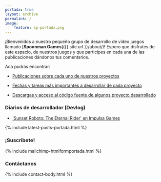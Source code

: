 ```yaml
---
portada: true
layout: archive
permalink: /
image:
    feature: sp-portada.png
---
```


¡Bienvenidos a nuestro pequeño grupo de desarrollo de vídeo juegos llamado 
[**Spoonman Games**]({{ site.url }}/about/)! Espero que disfrutes de este espacio, de nuestros juegos y que participes en cada una de las publicaciones dándonos tus comentarios.

Acá podrás encontrar:

* <p>
    <a href="{{ site.url }}/blog/"><i class="fa fa-tasks"></i> Publicaciones sobre cada uno de nuestros proyectos</a>
  </p>
* <p>
    <a href="{{ site.url }}/roadmap/"><i class="fa fa-calendar"></i> Fechas y tareas más importantes a desarrollar de cada proyecto</a>
  </p>
* <p>
    <a href="{{ site.url }}/download/"><i class="fa fa-download"></i> Descargas y acceso al código fuente de algunos proyecto desarrollado</a>
  </p>

<h3 class="ribbon">Diarios de desarrollador (Devlog)</h3>

* <p><a href="http://www.impulsagames.com/foro/viewtopic.php?f=11&t=42"><i class="fa fa-book"></i> 'Sunset Roboto: The Eternal Rider' en Impulsa Games</a></p>

{% include latest-posts-portada.html %}

<h3 class="ribbon">¡Suscribete!</h3>

{% include mailchimp-htmlformportada.html %}

<h3 class="ribbon">Contáctanos</h3>

{% include contact-body.html %}
